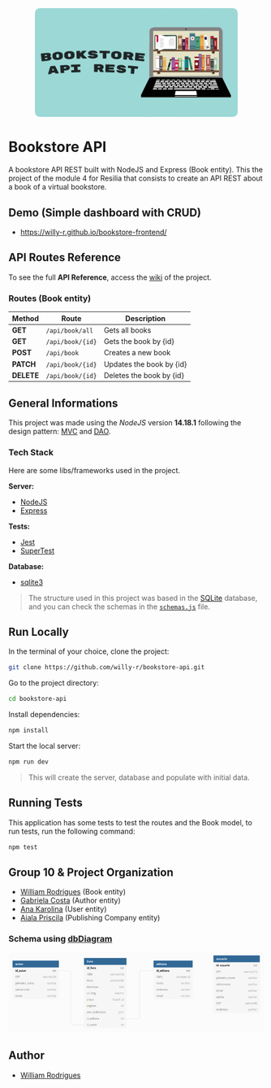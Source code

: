 <p align="center">
  <img src="./public/images/bookstore-api.png" alt="The bookstore API logo" width="400px">
</p>

# Bookstore API

A bookstore API REST built with NodeJS and Express (Book entity). This the project of the module 4 for Resilia that consists to create an API REST about a book of a virtual bookstore.


## Demo (Simple dashboard with CRUD)

- https://willy-r.github.io/bookstore-frontend/


## API Routes Reference

To see the full **API Reference**, access the [wiki](https://github.com/willy-r/bookstore-api/wiki) of the project.

### Routes (Book entity)

| Method | Route | Description |
| ------ | ----- | ----------- |
| **GET** | `/api/book/all` | Gets all books |
| **GET** | `/api/book/{id}` | Gets the book by {id} |
| **POST** | `/api/book` | Creates a new book |
| **PATCH** | `/api/book/{id}` | Updates the book by {id} |
| **DELETE** | `/api/book/{id}` | Deletes the book by {id} |


## General Informations

This project was made using the *NodeJS* version **14.18.1** following the design pattern: [MVC](https://en.wikipedia.org/wiki/Model-view-controller) and [DAO](https://en.wikipedia.org/wiki/Data_access_object).

### Tech Stack

Here are some libs/frameworks used in the project.

**Server:**

- [NodeJS](https://nodejs.org/en/)
- [Express](http://expressjs.com/)

**Tests:**

- [Jest](https://jestjs.io/)
- [SuperTest](https://www.npmjs.com/package/supertest)

**Database:**

- [sqlite3](https://www.npmjs.com/package/sqlite3)

> The structure used in this project was based in the [SQLite](https://www.sqlite.org/) database, and you can check the schemas in the [`schemas.js`](./src/infra/schemas.js) file.


## Run Locally

In the terminal of your choice, clone the project:

```bash
git clone https://github.com/willy-r/bookstore-api.git
```

Go to the project directory:

```bash
cd bookstore-api
```

Install dependencies:

```bash
npm install
```

Start the local server:

```bash
npm run dev
```

> This will create the server, database and populate with initial data.

## Running Tests

This application has some tests to test the routes and the Book model, to run tests, run the following command:

```bash
npm test
```


## Group 10 & Project Organization

- [William Rodrigues](https://github.com/willy-r) (Book entity)
- [Gabriela Costa](https://github.com/gabrielaalvescosta) (Author entity)
- [Ana Karolina](https://github.com/kasvrol) (User entity)
- [Aiala Priscila](https://github.com/priscilacerqueira21) (Publishing Company entity)

### Schema using [dbDiagram](https://dbdiagram.io)

<p align="center">
  <img src="./public/images/bookstore-schema.png" alt="Bookstore schemas with the four entities tables, from left to right: author, book, publishing company and user" width="700px">
</p>


## Author

- [William Rodrigues](https://github.com/willy-r)
